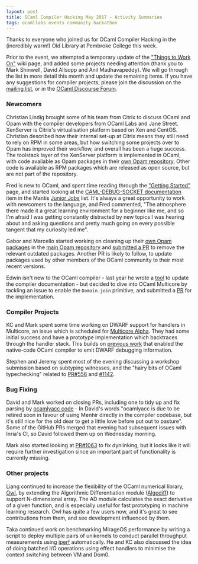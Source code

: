 ```yaml
---
layout: post
title: OCaml Compiler Hacking May 2017 - Activity Summaries
tags: ocamllabs events community hackathon
---
```


Thanks to everyone who joined us for OCaml Compiler Hacking in the (incredibly warm!) Old Library at Pembroke College this week.

Prior to the event, we attempted a temporary update of the ["Things to Work On"](https://github.com/ocamllabs/compiler-hacking/wiki/Things-to-work-on) wiki page, and added some projects needing attention (thank you to Mark Shinwell, David Allsopp and Anil Madhavapeddy). We will go through the list in more detail this month and update the remaining items. If you have any suggestions for compiler projects, please join the discussion on the [mailing list](http://lists.ocaml.org/listinfo/cam-compiler-hacking), or in the [OCaml Discourse Forum](https://discuss.ocaml.org/t/ocaml-compiler-hacking-event/140).

### Newcomers

Christian Lindig brought some of his team from Citrix to discuss OCaml and Opam with the compiler developers from OCaml Labs and Jane Street. XenServer is Citrix's virtualisation platform based on Xen and CentOS. Christian described how their internal set-up at Citrix means they still need to rely on RPM in some areas, but how switching some projects over to Opam has improved their workflow, and overall has been a huge success. The toolstack layer of the XenServer platform is implemented in OCaml, with code available as Opam packages in their [own Opam repository](https://github.com/xapi-project/xs-opam). Other code is available as RPM packages which are released as open source, but are not part of the repository.

Fred is new to OCaml, and spent time reading through the ["Getting Started"](https://github.com/ocamllabs/compiler-hacking/wiki/Getting-started) page, and started looking at the [CAML-DEBUG-SOCKET documentation](https://caml.inria.fr/mantis/view.php?id=6504) item in the Mantis [Junior Jobs](https://caml.inria.fr/mantis/view_all_bug_page.php) list. It's always a great opportunity to work with newcomers to the language, and Fred commented, "The atmosphere there made it a great learning environment for a beginner like me, and so I'm afraid I was getting constantly distracted by new topics I was hearing about and asking questions and pretty much going on every possible tangent that my curiosity led me".

Gabor and Marcello started working on cleaning up their [own Opam packages](https://github.com/xapi-project/xs-opam) in the [main Opam repository](https://github.com/ocaml/opam) and [submitted a PR](https://github.com/ocaml/opam-repository/pull/9206) to remove the relevant outdated packages. Another PR is likely to follow, to update packages used by other members of the OCaml community to their most recent versions.

Edwin isn't new to the OCaml compiler - last year he wrote a [tool](https://github.com/ocaml/ocaml/pull/916) to update the compiler documentation - but decided to dive into OCaml Multicore by tackling an issue to enable the `Domain.join` primitive, and submitted a [PR](https://github.com/ocamllabs/ocaml-multicore/pull/130) for the implementation.

### Compiler Projects

KC and Mark spent some time working on DWARF support for handlers in Multicore, an issue which is scheduled for [Multicore Alpha](https://github.com/ocamllabs/ocaml-multicore/projects/1#card-2897910). They had some initial success and have a prototype implementation which backtraces through the handler stack. This builds on [previous work](http://ocamllabs.io/doc/dwarf-debugging.html) that enabled the native-code OCaml compiler to emit DWARF debugging information.

Stephen and Jeremy spent most of the evening discussing a workshop submission based on subtyping witnesses, and the "hairy bits of OCaml typechecking" related to [PR#556](https://github.com/ocaml/ocaml/pull/556) and [#1142](https://github.com/ocaml/ocaml/pull/1142).

### Bug Fixing

David and Mark worked on closing PRs, including one to tidy up and fix parsing by [ocamlyacc code](https://github.com/ocaml/ocaml/pull/1012) - In David's words "ocamlyacc is due to be retired soon in favour of using Menhir directly in the compiler codebase, but it's still nice for the old dear to get a little love before put out to pasture". Some of the GitHub PRs merged that evening had subsequent issues with Inria's CI, so David followed them up on Wednesday morning.

Mark also started looking at [PR#1063](https://github.com/ocaml/ocaml/pull/1063) to fix dynlinking, but it looks like it will require further investigation since an important part of functionality is currently missing.

### Other projects

Liang continued to increase the flexibility of the OCaml numerical library, [Owl](https://github.com/ryanrhymes/owl), by extending the Algorithmic Differentiation module ([Algodiff](https://github.com/ryanrhymes/owl/wiki/Tutorial:-Algorithmic-Differentiation)) to support N-dimensional array. The AD module calculates the exact derivative of a given function, and is especially useful for fast prototyping in machine learning research. Owl has quite a few users now, and it's great to see contributions from them, and see development influenced by them.

Taka continued work on benchmarking MirageOS performance by writing a script to deploy multiple pairs of unikernels to conduct parallel throughput measurements using [iperf](https://github.com/TImada/mirage_iperf) automatically. He and KC also discussed the idea of doing batched I/O operations using effect handlers to minimise the context switching between VM and Dom0.
